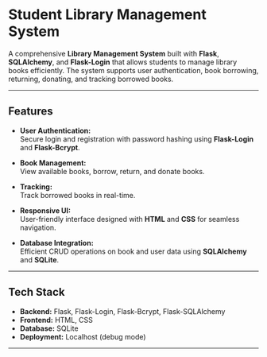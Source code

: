 # **Student Library Management System**

A comprehensive **Library Management System** built with **Flask**, **SQLAlchemy**, and **Flask-Login** that allows students to manage library books efficiently. The system supports user authentication, book borrowing, returning, donating, and tracking borrowed books.

---

## **Features**

- **User Authentication:**  
  Secure login and registration with password hashing using **Flask-Login** and **Flask-Bcrypt**.

- **Book Management:**  
  View available books, borrow, return, and donate books.

- **Tracking:**  
  Track borrowed books in real-time.

- **Responsive UI:**  
  User-friendly interface designed with **HTML** and **CSS** for seamless navigation.

- **Database Integration:**  
  Efficient CRUD operations on book and user data using **SQLAlchemy** and **SQLite**.

---

## **Tech Stack**

- **Backend:** Flask, Flask-Login, Flask-Bcrypt, Flask-SQLAlchemy  
- **Frontend:** HTML, CSS  
- **Database:** SQLite  
- **Deployment:** Localhost (debug mode)

---

